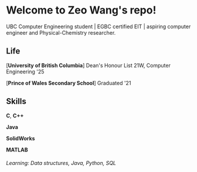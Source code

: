 ﻿# Welcome to Zeo Wang's repo!

UBC Computer Engineering student | EGBC certified EIT | aspiring computer engineer and Physical-Chemistry researcher.

Life
----

[**University of British Columbia**] Dean's Honour List 21W, Computer Engineering '25 

[**Prince of Wales Secondary School**] Graduated '21

Skills
-----
**C**, **C++**

**Java**

**SolidWorks**

**MATLAB**

###### Learning: Data structures, Java, Python, SQL
